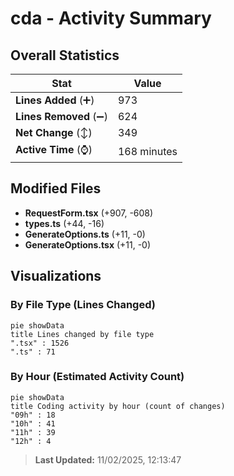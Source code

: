 # cda - Activity Summary 

## Overall Statistics

| Stat                   | Value                                                             |
| ---------------------- | ----------------------------------------------------------------- |
| **Lines Added** (➕)   | 973                                          |
| **Lines Removed** (➖) | 624                                        |
| **Net Change** (↕)    | 349                |
| **Active Time** (⌚)   | 168 minutes |


## Modified Files
- **RequestForm.tsx** (+907, -608)
- **types.ts** (+44, -16)
- **GenerateOptions.ts** (+11, -0)
- **GenerateOptions.tsx** (+11, -0)

## Visualizations

### By File Type (Lines Changed)

```mermaid
pie showData
title Lines changed by file type
".tsx" : 1526
".ts" : 71
```

### By Hour (Estimated Activity Count)

```mermaid
pie showData
title Coding activity by hour (count of changes)
"09h" : 18
"10h" : 41
"11h" : 39
"12h" : 4
```


> **Last Updated:** 11/02/2025, 12:13:47